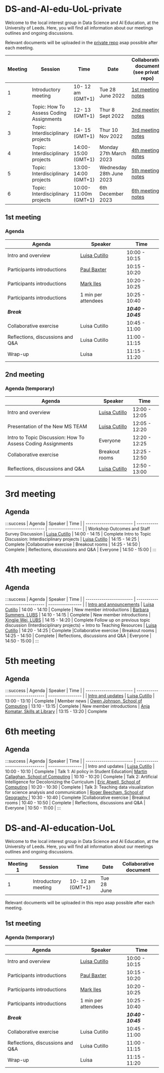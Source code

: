 # DS-and-AI-edu-UoL-private
Welcome to the local interest group in Data Science and AI Education, at the University of Leeds.
Here, you will find all information about our meetings outlines and ongoing discussions. 

Relevant documents will be uploaded in the [private repo](https://github.com/luisacutillo78/DS-and-AI-edu-UoL-private/) asap possible after each meeting.


  | Meeting       | Session                    | Time    |    Date      |   Collaborative document (see private repo)   |
| ----------- | ------------------------------- | ----------- | --------------| --------------  |
| 1 | Introductory meeting      | 10- 12 am (GMT+1)   | Tue 28 June 2022| [1st meeting notes](https://github.com/luisacutillo78/DS-and-AI-edu-UoL-private/blob/main/meetings/1st_meeting_notes.md)  | 
| 2 | Topic: How To Assess Coding Assignments      | 12- 13 (GMT+1)   | Thur 8 Sept 2022 | [2nd meeting notes](https://github.com/luisacutillo78/DS-and-AI-edu-UoL-private/blob/main/meetings/2nd_meeting_notes.md)| 
| 3 | Topic: Interdisciplinary projects | 14- 15 (GMT+1)   | Thur 10 Nov 2022 | [3rd meeting notes](https://github.com/luisacutillo78/DS-and-AI-edu-UoL-private/blob/main/meetings/3rd_meeting_notes.md)  | 
| 4 | Topic: Interdisciplinary projects | 14:00-15:00 (GMT+1) | Monday 27th March 2023 | [4th meeting notes](https://github.com/luisacutillo78/DS-and-AI-edu-UoL-private/blob/main/meetings/4th_meeting_notes.md)  | 
| 5 | Topic: Interdisciplinary projects |  13:00-14:00 (GMT+1)   | Wednesday 28th June 2023 | [5th meeting notes](https://github.com/luisacutillo78/DS-and-AI-edu-UoL-private/blob/main/meetings/5th_meeting_notes.md)  | 
| 6 | Topic: Interdisciplinary projects |  10:00-11:00m (GMT+1)   | 6th December 2023 | [6th meeting notes](https://github.com/luisacutillo78/DS-and-AI-edu-UoL-private/blob/main/meetings/6th_meeting_notes.md)  | 
 
 
## 1st meeting
### Agenda 


| Agenda                   | Speaker                    |   Time      | 
| ------------------------ | ------------------------------- | ----------------- |
| Intro and overview       | [Luisa Cutillo](https://eps.leeds.ac.uk/maths/staff/5526/dr-luisa-cutillo)             | 10:00 - 10:15   | Complete
Participants introductions       | [Paul Baxter](https://lida.leeds.ac.uk/paul-baxter/)| 10:15 - 10:20   | Complete
Participants introductions       | [Mark Iles](https://medicinehealth.leeds.ac.uk/medicine/staff/463/dr-mark-iles)| 10:20 - 10:25   | Complete
Participants introductions       | 1 min per attendees | 10:25 - 10:40   | Complete
| _**Break**_              |        |   _**10:40 - 10:45**_ | 
| Collaborative exercise   | Luisa Cutillo | 10:45 - 11:00   | Complete
| Reflections, discussions and Q&A | Luisa Cutillo     |  11:00 - 11:15  | 
| Wrap-up | Luisa         | 11:15 - 11:20   | Complete |
## 2nd meeting
### Agenda (temporary)
| Agenda                   | Speaker                    |   Time      | 
| ------------------------ | ------------------------------- | ----------------- |
| Intro and overview       | [Luisa Cutillo](https://eps.leeds.ac.uk/maths/staff/5526/dr-luisa-cutillo)             | 12:00 - 12:05   | Complete
Presentation of the New MS TEAM       | [Luisa Cutillo](https://eps.leeds.ac.uk/maths/staff/5526/dr-luisa-cutillo)   | 12:05 - 12:20   | Complete
Intro to Topic Discussion: How To Assess Coding Assignments      | Everyone | 12:20 - 12:25   | Complete
|Collaborative exercise   | Breakout rooms | 12:25 - 12:50   | Complete
| Reflections, discussions and Q&A | [Luisa Cutillo](https://eps.leeds.ac.uk/maths/staff/5526/dr-luisa-cutillo)    |  12:50 - 13:00  | 

# 3rd meeting
## Agenda 

:::success
| Agenda                   | Speaker                    |   Time      | 
| ------------------------ | ------------------------------- | ----------------- |
| Workshop Outcomes and Staff Survey Discussion  | [Luisa Cutillo](https://eps.leeds.ac.uk/maths/staff/5526/dr-luisa-cutillo)             | 14:00 - 14:15   | Complete
Intro to Topic Discussion: Interdisciplinary projects     | [Luisa Cutillo](https://eps.leeds.ac.uk/maths/staff/5526/dr-luisa-cutillo)  | 14:15 - 14:25   | Complete
|Collaborative exercise   | Breakout rooms | 14:25 - 14:50   | Complete
| Reflections, discussions and Q&A | Everyone   |  14:50 - 15:00  | 
:::

# 4th meeting
## Agenda 

:::success
| Agenda                   | Speaker                    |   Time      | 
| ------------------------ | ------------------------------- | ----------------- |
| [Intro and announcements](https://slides.com/luisacutillo/4th-meeting-ds-ai-education-lig-uol-a645bf)  | [Luisa Cutillo](https://eps.leeds.ac.uk/maths/staff/5526/dr-luisa-cutillo)             | 14:00 - 14:10  | Complete
| New member introductions  | [Barbara Summers, LUBS](https://business.leeds.ac.uk/departments-management/staff/357/professor-barbara-summers)             | 14:10 - 14:15   | Complete
| New member introductions  | [Xingjie Wei, LUBS](https://business.leeds.ac.uk/departments-management/staff/366/dr-xingjie-wei)            | 14:15 - 14:20   | Complete
Follow up on previous topic discussion (Interdisciplinary projects) + Intro to Teaching Resources   | [Luisa Cutillo](https://eps.leeds.ac.uk/maths/staff/5526/dr-luisa-cutillo)  | 14:20 - 14:25   | Complete
|Collaborative exercise   | Breakout rooms | 14:25 - 14:50   | Complete
| Reflections, discussions and Q&A | Everyone   |  14:50 - 15:00  | 
:::


# 5th meeting
## Agenda 

:::success
| Agenda                   | Speaker                    |   Time      | 
| ------------------------ | ------------------------------- | ----------------- |
| [Intro and updates](https://slides.com/luisacutillo/5th-meeting-ds-ai-education-lig-uol)  | [Luisa Cutillo](https://eps.leeds.ac.uk/maths/staff/5526/dr-luisa-cutillo)             | 13:00 - 13:10  | Complete
| Member news  | [Owen Johnson, School of Computing](https://eps.leeds.ac.uk/computing/staff/259/owen-johnson)             | 13:10 - 13:15   | Complete
| New member introductions  | [Anja Komatar, Skills at Library](https://library.leeds.ac.uk/info/1600/about/149/meet_the_teams)             | 13:15 - 13:20   | Complete

# 6th meeting
## Agenda 

:::success
| Agenda                   | Speaker                    |   Time      | 
| ------------------------ | ------------------------------- | ----------------- |
| Intro and updates  | [Luisa Cutillo](https://eps.leeds.ac.uk/maths/staff/5526/dr-luisa-cutillo)             | 10:00 - 10:10  | Complete
| Talk 1: AI policy in Student Education| [Martin Callaghan, School of Computing](https://eps.leeds.ac.uk/computing/staff/11489/martin-callaghan)             | 10:10 - 10:20   | Complete
| Talk 2: Artificial Intelligence for Decolonizing the Curriculum  | [Eric Atwell, School of Computing](https://eps.leeds.ac.uk/computing/staff/33/professor-eric-atwell)             | 10:20 - 10:30   | Complete
| Talk 3: Teaching data visualization for science analysis and communication | [Roger Beecham, School of Geography ](https://environment.leeds.ac.uk/geography/staff/1003/dr-roger-beecham)| 10:30 - 10:40   | Complete
|Collaborative exercise   | Breakout rooms | 10:40 - 10:50   | Complete
| Reflections, discussions and Q&A | Everyone   |  10:50 - 11:00  | 
:::













# DS-and-AI-education-UoL
Welcome to the local interest group in Data Science and AI Education, at the University of Leeds.
Here, you will find all information about our meetings outlines and ongoing discussions. 

  | Meeting 1      | Session                    | Time    |    Date      |   Collaborative document    |
| ----------- | ------------------------------- | ----------- | --------------| --------------  |
 | 1 | Introductory meeting      | 10- 12 am (GMT+1)   | Tue 28 June |   | 
 
 
 Relevant documents will be uploaded in this repo asap possible after each meeting.
 
## 1st meeting
### Agenda (temporary)


| Agenda                   | Speaker                    |   Time      | 
| ------------------------ | ------------------------------- | ----------------- |
| Intro and overview       | [Luisa Cutillo](https://eps.leeds.ac.uk/maths/staff/5526/dr-luisa-cutillo)             | 10:00 - 10:15   | Complete
Participants introductions       | [Paul Baxter](https://lida.leeds.ac.uk/paul-baxter/)| 10:15 - 10:20   | Complete
Participants introductions       | [Mark Iles](https://medicinehealth.leeds.ac.uk/medicine/staff/463/dr-mark-iles)| 10:20 - 10:25   | Complete
Participants introductions       | 1 min per attendees | 10:25 - 10:40   | Complete
| _**Break**_              |        |   _**10:40 - 10:45**_ | 
| Collaborative exercise   | Luisa Cutillo | 10:45 - 11:00   | Complete
| Reflections, discussions and Q&A | Luisa Cutillo     |  11:00 - 11:15  | 
| Wrap-up | Luisa         | 11:15 - 11:20   | Complete |

